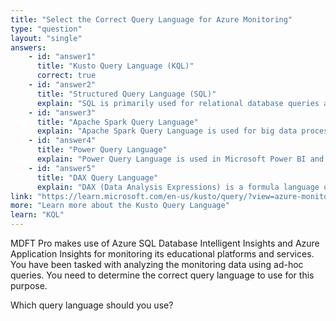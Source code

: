 ```yaml
---
title: "Select the Correct Query Language for Azure Monitoring"
type: "question"
layout: "single"
answers:
    - id: "answer1"
      title: "Kusto Query Language (KQL)"
      correct: true
    - id: "answer2"
      title: "Structured Query Language (SQL)"
      explain: "SQL is primarily used for relational database queries and is not the primary language for querying Azure Monitoring services like Application Insights or Intelligent Insights."
    - id: "answer3"
      title: "Apache Spark Query Language"
      explain: "Apache Spark Query Language is used for big data processing in Spark environments, not for querying Azure monitoring data from Application Insights or SQL Database Intelligent Insights."
    - id: "answer4"
      title: "Power Query Language"
      explain: "Power Query Language is used in Microsoft Power BI and Excel for data transformation, not for querying monitoring data in Azure services."
    - id: "answer5"
      title: "DAX Query Language"
      explain: "DAX (Data Analysis Expressions) is a formula language used in Power BI and Analysis Services, not for Azure monitoring services."
link: "https://learn.microsoft.com/en-us/kusto/query/?view=azure-monitor"
more: "Learn more about the Kusto Query Language"
learn: "KQL"
---
```

MDFT Pro makes use of Azure SQL Database Intelligent Insights and Azure Application Insights for monitoring its educational platforms and services. You have been tasked with analyzing the monitoring data using ad-hoc queries. You need to determine the correct query language to use for this purpose.

Which query language should you use?

